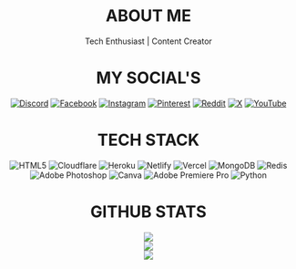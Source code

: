 <div align="center">

# ABOUT ME
Tech Enthusiast | Content Creator

# MY SOCIAL'S
[![Discord](https://img.shields.io/badge/Discord-%237289DA.svg?logo=discord&logoColor=white)](https://discord.gg/hUp2r7W5) [![Facebook](https://img.shields.io/badge/Facebook-%231877F2.svg?logo=Facebook&logoColor=white)](https://facebook.com/sabbir.69x) [![Instagram](https://img.shields.io/badge/Instagram-%23E4405F.svg?logo=Instagram&logoColor=white)](https://instagram.com/sabbir.69x) [![Pinterest](https://img.shields.io/badge/Pinterest-%23E60023.svg?logo=Pinterest&logoColor=white)](https://pinterest.com/sabbir69x) [![Reddit](https://img.shields.io/badge/Reddit-%23FF4500.svg?logo=Reddit&logoColor=white)](https://reddit.com/user/sabbir69x) [![X](https://img.shields.io/badge/X-black.svg?logo=X&logoColor=white)](https://x.com/sabbir69x) [![YouTube](https://img.shields.io/badge/YouTube-%23FF0000.svg?logo=YouTube&logoColor=white)](https://youtube.com/@sabbirsworld) 

# TECH STACK
![HTML5](https://img.shields.io/badge/html5-%23E34F26.svg?style=for-the-badge&logo=html5&logoColor=white) ![Cloudflare](https://img.shields.io/badge/Cloudflare-F38020?style=for-the-badge&logo=Cloudflare&logoColor=white) ![Heroku](https://img.shields.io/badge/heroku-%23430098.svg?style=for-the-badge&logo=heroku&logoColor=white) ![Netlify](https://img.shields.io/badge/netlify-%23000000.svg?style=for-the-badge&logo=netlify&logoColor=#00C7B7) ![Vercel](https://img.shields.io/badge/vercel-%23000000.svg?style=for-the-badge&logo=vercel&logoColor=white) ![MongoDB](https://img.shields.io/badge/MongoDB-%234ea94b.svg?style=for-the-badge&logo=mongodb&logoColor=white) ![Redis](https://img.shields.io/badge/redis-%23DD0031.svg?style=for-the-badge&logo=redis&logoColor=white) ![Adobe Photoshop](https://img.shields.io/badge/adobe%20photoshop-%2331A8FF.svg?style=for-the-badge&logo=adobe%20photoshop&logoColor=white) ![Canva](https://img.shields.io/badge/Canva-%2300C4CC.svg?style=for-the-badge&logo=Canva&logoColor=white) ![Adobe Premiere Pro](https://img.shields.io/badge/Adobe%20Premiere%20Pro-9999FF.svg?style=for-the-badge&logo=Adobe%20Premiere%20Pro&logoColor=white) ![Python](https://img.shields.io/badge/python-3670A0?style=for-the-badge&logo=python&logoColor=ffdd54)
# GITHUB STATS
![](https://github-readme-stats.vercel.app/api?username=sabbir69x&theme=algolia&hide_border=false&include_all_commits=true&count_private=false)<br/>
![](https://github-readme-streak-stats.herokuapp.com/?user=sabbir69x&theme=algolia&hide_border=false)<br/>
![](https://github-readme-stats.vercel.app/api/top-langs/?username=sabbir69x&theme=algolia&hide_border=false&include_all_commits=true&count_private=false&layout=compact)

</div>